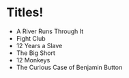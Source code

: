 # Titles!

* A River Runs Through It
* Fight Club
* 12 Years a Slave
* The Big Short
* 12 Monkeys
* The Curious Case of Benjamin Button
